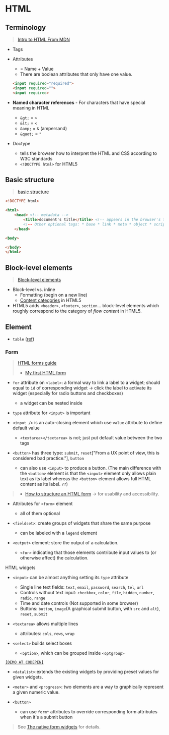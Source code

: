 # HTML
## Terminology
> [Intro to HTML From MDN](https://developer.mozilla.org/en-US/docs/Web/Guide/HTML/Introduction)

* Tags
* Attributes
  * = Name + Value
  * There are boolean attributes that only have one value.
  ```html
  <input required="required">
  <input required="">
  <input required>
  ```

* **Named character references** - For characters that have special meaning in HTML
  * `&gt;` = `>`
  * `&lt;` = `<`
  * `&amp;` = `&` (ampersand)
  * `&quot;` = `"`
* Doctype
  * tells the browser how to interpret the HTML and CSS according to W3C standards
  * `<!DOCTYPE html>` for HTML5

## Basic structure
> [basic structure](http://www.sitepoint.com/web-foundations/basic-structure-of-a-web-page/#page-structure__fig-doc-tree)

```HTML
<!DOCTYPE html>

<html>
	<head> <!-- metadata -->
		<title>document's title</title> <!-- appears in the browser's title bar & search result 
        <!-- Other optional tags: * base * link * meta * object * script * style -->
	</head>

<body>

</body>
</html>

```

## Block-level elements
> [Block-level elements](https://developer.mozilla.org/en-US/docs/Web/HTML/Block-level_elements)

* Block-level vs. inline
  * Formatting (begin on a new line)
  * [Content categories](https://developer.mozilla.org/en-US/docs/Web/Guide/HTML/Content_categories) in HTML5
* HTML5 adds `<header>`, `<footer>`, `section`... block-level elements which roughly correspond to the category of *flow content* in HTML5.

## Element
* `table` ([ref](https://developer.mozilla.org/en-US/docs/Web/HTML/Element/table))

### Form
> [HTML forms guide](https://developer.mozilla.org/en-US/docs/Web/Guide/HTML/Forms)
> * [My first HTML form](https://developer.mozilla.org/en-US/docs/Web/Guide/HTML/Forms/My_first_HTML_form)

* `for` attribute on `<label>`: a formal way to link a label to a widget; should equal to `id` of corresponding widget -> click the label to activate its widget (especially for radio buttons and checkboxes)
  * a widget can be nested inside


* `type` attribute for `<input>` is important


* `<input />` is an auto-closing element which use `value` attribute to define default value
  *  `<textarea></textarea>` is not; just put default value between the two tags


* `<button>` has three type: `submit`, `reset`["From a UX point of view, this is considered bad practice."], `button`
  * can also use `<input>` to produce a button. (The main difference with the `<button>` element is that the `<input>` element only allows plain text as its label whereas the `<button>` element allows full HTML content as its label. `??`)


> * [How to structure an HTML form](https://developer.mozilla.org/en-US/docs/Web/Guide/HTML/Forms/How_to_structure_an_HTML_form) -> for usability and accessibility.

* Attributes for `<form>` element
  * all of them optional


* `<fieldset>`: create groups of widgets that share the same purpose
  * can be labeled with a `legend` element


* `<output>` element: store the output of a calculation.
  * `<for>` indicating that those elements contribute input values to (or otherwise affect) the calculation.

HTML widgets
* `<input>` can be almost anything setting its `type` attribute
  * Single line text fields: `text`, `email`, `password`, `search`, `tel`, `url`
  * Controls without text input: `checkbox`, `color`, `file`, `hidden`, `number`, `radio`, `range`
  * Time and date controls (Not supported in some browser)
  * Buttons: `button`, `image`(A graphical submit button, with `src` and `alt`), `reset`, `submit`


* `<textarea>` allows multiple lines
  * attributes: `cols`, `rows`, `wrap`


* `<select>` builds select boxes
  * `<option>`, which can be grouped inside `<optgroup>`

[`[DEMO AT CODEPEN]`](http://codepen.io/weicliu/pen/oxwwGq)

* `<datalist>`:extends the existing widgets by providing preset values for given widgets.

* `<meter>` and `<progress>`: two elements are a way to graphically represent a given numeric value.


* `<button>`
  * can use `form*` attributes to override corresponding form attributes when it's a submit button

> See [The native form widgets](https://developer.mozilla.org/en-US/docs/Web/Guide/HTML/Forms/The_native_form_widgets) for details.